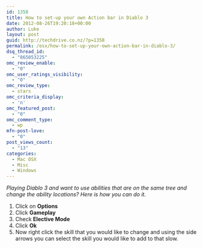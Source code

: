 ```yaml
---
id: 1358
title: How to set-up your own Action bar in Diablo 3
date: 2012-08-26T19:20:18+00:00
author: Luke
layout: post
guid: http://techdrive.co.nz/?p=1358
permalink: /osx/how-to-set-up-your-own-action-bar-in-diablo-3/
dsq_thread_id:
  - "865053225"
omc_review_enable:
  - "0"
omc_user_ratings_visibility:
  - "0"
omc_review_type:
  - stars
omc_criteria_display:
  - 'n'
omc_featured_post:
  - "0"
omc_comment_type:
  - wp
mfn-post-love:
  - "0"
post_views_count:
  - "13"
categories:
  - Mac OSX
  - Misc
  - Windows
---
```

_Playing Diablo 3 and want to use abilities that are on the same tree and change the ability locations? Here is how you can do it._

  1. Click on **Options**
  2. Click **Gameplay**
  3. Check **Elective Mode**
  4. Click **Ok**
  5. Now right click the skill that you would like to change and using the side arrows you can select the skill you would like to add to that slow.

&nbsp;